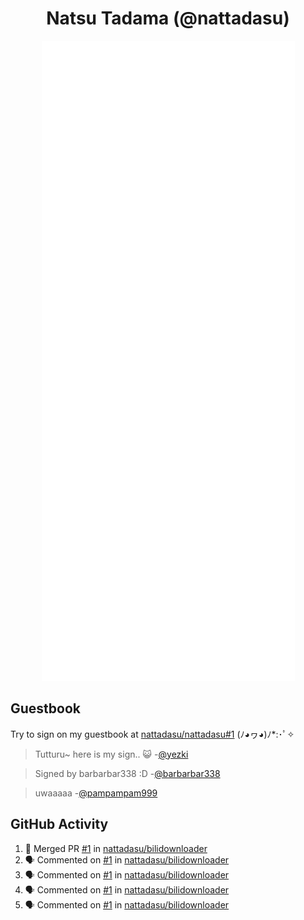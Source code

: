 <div align="center">

# Natsu Tadama (@nattadasu)

![Github Metrics](github-metrics.svg)
</div>

## Guestbook

Try to sign on my guestbook at [nattadasu/nattadasu#1](https://github.com/nattadasu/nattadasu/issues/1) (ﾉ◕ヮ◕)ﾉ\*:･ﾟ✧

<!--START:guestbook-->
> Tutturu~  here is my sign.. :smiley_cat: 
-[@yezki](https://github.com/yezki)

> Signed by barbarbar338 :D
-[@barbarbar338](https://github.com/barbarbar338)

> uwaaaaa
-[@pampampam999](https://github.com/pampampam999)
<!--END:guestbook-->

## GitHub Activity
<!--START_SECTION:activity-->
1. 🎉 Merged PR [#1](https://github.com/nattadasu/bilidownloader/pull/1) in [nattadasu/bilidownloader](https://github.com/nattadasu/bilidownloader)
2. 🗣 Commented on [#1](https://github.com/nattadasu/bilidownloader/pull/1#issuecomment-3367877628) in [nattadasu/bilidownloader](https://github.com/nattadasu/bilidownloader)
3. 🗣 Commented on [#1](https://github.com/nattadasu/bilidownloader/pull/1#issuecomment-3367876774) in [nattadasu/bilidownloader](https://github.com/nattadasu/bilidownloader)
4. 🗣 Commented on [#1](https://github.com/nattadasu/bilidownloader/pull/1#issuecomment-3362167473) in [nattadasu/bilidownloader](https://github.com/nattadasu/bilidownloader)
5. 🗣 Commented on [#1](https://github.com/nattadasu/bilidownloader/pull/1#issuecomment-3362115658) in [nattadasu/bilidownloader](https://github.com/nattadasu/bilidownloader)
<!--END_SECTION:activity-->
